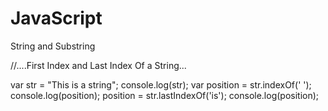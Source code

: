 # JavaScript
String and Substring


//....First Index and Last Index Of a String...

var str = "This is a string";
        console.log(str);
        var position = str.indexOf(' ');
        console.log(position);
        position = str.lastIndexOf('is');
        console.log(position);
